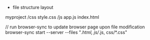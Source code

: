 * file structure layout

myproject
    /css
        style.css
    /js
        app.js
    index.html


// run browser-sync to update browser page upon file modification
browser-sync start --server --files "*.html, js/*.js, css/*.css"
